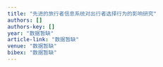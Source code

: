```yaml
---
title: "先进的旅行者信息系统对出行者选择行为的影响研究"
authors: []
authors-key: []
year: "数据暂缺"
article-link: "数据暂缺"
venue: "数据暂缺"
bibex: "数据暂缺"
---
```

